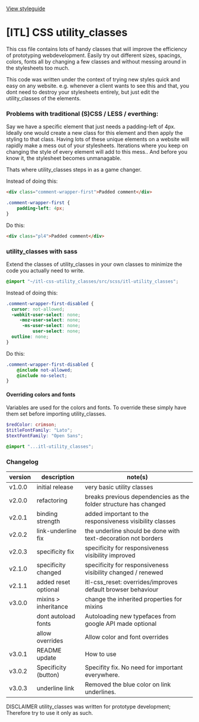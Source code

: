 [View styleguide](https://itslogical.github.io/css-utility_classes/dist/styleguide/)

# [ITL] CSS utility_classes
This css file contains lots of handy classes that will improve the efficiency of prototyping webdevelopment.
Easily try out different sizes, spacings, colors, fonts all by changing a few classes and without messing around in the stylesheets too much.

This code was written under the context of trying new styles quick and easy on any website. e.g. whenever a client wants to see this and that, you dont need to destroy your stylesheets entirely, but just edit the utility_classes of the elements.

### Problems with traditional (S)CSS / LESS / everthing:
Say we have a specific element that just needs a padding-left of 4px. Ideally one would create a new class for this element and then apply the styling to that class. Having lots of these unique elements on a website will rapidly make a mess out of your stylesheets. Iterations where you keep on changing the style of every element will add to this mess.. And before you know it, the stylesheet becomes unmanagable.

Thats where utility_classes steps in as a game changer.

Instead of doing this:
```html
<div class="comment-wrapper-first">Padded comment</div>
```
```css
.comment-wrapper-first {
    padding-left: 4px;
}
```

Do this:
```html
<div class="pl4">Padded comment</div>
```

### utility_classes with sass
Extend the classes of utility_classes in your own classes to minimize the code you actually need to write.
```css
@import "~/itl-css-utility_classes/src/scss/itl-utility_classes";
```
Instead of doing this:
```css
.comment-wrapper-first-disabled {
  cursor: not-allowed;
  -webkit-user-select: none;
     -moz-user-select: none;
      -ms-user-select: none;
          user-select: none;
  outline: none;
}
```

Do this:
```scss
.comment-wrapper-first-disabled {
    @include not-allowed;
    @include no-select;
}
```

#### Overriding colors and fonts
Variables are used for the colors and fonts.
To override these simply have them set before importing utility_classes.
```scss
$redColor: crimson;
$titleFontFamily: "Lato";
$textFontFamily: "Open Sans";

@import "...itl-utility_classes";
```



### Changelog
| version | description          | note(s)                                                          |
|---------|----------------------|------------------------------------------------------------------|
| v1.0.0  | initial release      | very basic utility classes                                       |
| v2.0.0  | refactoring          | breaks previous dependencies as the folder structure has changed |
| v2.0.1  | binding strength     | added important to the responsiveness visibility classes         |
| v2.0.2  | link-underline fix   | the underline should be done with text-decoration not borders    |
| v2.0.3  | specificity fix      | specificity for responsiveness visibility improved               |
| v2.1.0  | specificity changed  | specificity for responsiveness visibility changed / renewed      |
| v2.1.1  | added reset optional | itl-css_reset: overrides/improves default browser behaviour      |
| v3.0.0  | mixins > inheritance | change the inherited properties for mixins                       |
|         | dont autoload fonts  | Autoloading new typefaces from google API made optional          |
|         | allow overrides      | Allow color and font overrides                                   |
| v3.0.1  | README update        | How to use                                                       |
| v3.0.2  | Specificity (button) | Specifity fix. No need for important everywhere.                 |
| v3.0.3  | underline link       | Removed the blue color on link underlines.                       |

DISCLAIMER utility_classes was written for prototype development; Therefore try to use it only as such.